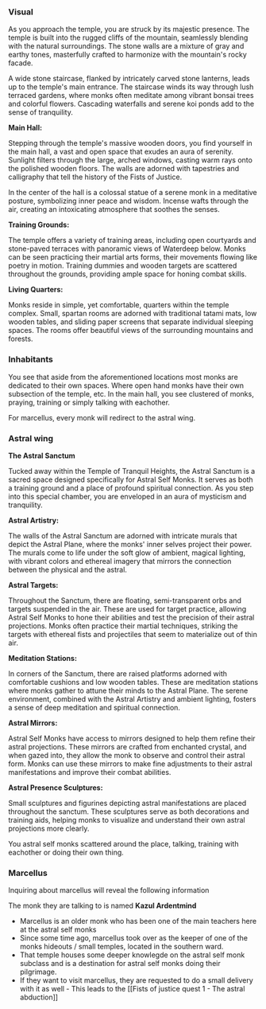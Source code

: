 ### Visual

As you approach the temple, you are struck by its majestic presence. The temple is built into the rugged cliffs of the mountain, seamlessly blending with the natural surroundings. The stone walls are a mixture of gray and earthy tones, masterfully crafted to harmonize with the mountain's rocky facade.

A wide stone staircase, flanked by intricately carved stone lanterns, leads up to the temple's main entrance. The staircase winds its way through lush terraced gardens, where monks often meditate among vibrant bonsai trees and colorful flowers. Cascading waterfalls and serene koi ponds add to the sense of tranquility.

**Main Hall:**

Stepping through the temple's massive wooden doors, you find yourself in the main hall, a vast and open space that exudes an aura of serenity. Sunlight filters through the large, arched windows, casting warm rays onto the polished wooden floors. The walls are adorned with tapestries and calligraphy that tell the history of the Fists of Justice.

In the center of the hall is a colossal statue of a serene monk in a meditative posture, symbolizing inner peace and wisdom. Incense wafts through the air, creating an intoxicating atmosphere that soothes the senses.

**Training Grounds:**

The temple offers a variety of training areas, including open courtyards and stone-paved terraces with panoramic views of Waterdeep below. Monks can be seen practicing their martial arts forms, their movements flowing like poetry in motion. Training dummies and wooden targets are scattered throughout the grounds, providing ample space for honing combat skills.


**Living Quarters:**

Monks reside in simple, yet comfortable, quarters within the temple complex. Small, spartan rooms are adorned with traditional tatami mats, low wooden tables, and sliding paper screens that separate individual sleeping spaces. The rooms offer beautiful views of the surrounding mountains and forests.



### Inhabitants
You see that aside from the aforementioned locations most monks are dedicated to their own spaces. Where open hand monks have their own subsection of the temple, etc. In the main hall, you see clustered of monks, praying, training or simply talking with eachother.

For marcellus, every monk will redirect to the astral wing. 



### Astral wing
**The Astral Sanctum**

Tucked away within the Temple of Tranquil Heights, the Astral Sanctum is a sacred space designed specifically for Astral Self Monks. It serves as both a training ground and a place of profound spiritual connection. As you step into this special chamber, you are enveloped in an aura of mysticism and tranquility.

**Astral Artistry:**

The walls of the Astral Sanctum are adorned with intricate murals that depict the Astral Plane, where the monks' inner selves project their power. The murals come to life under the soft glow of ambient, magical lighting, with vibrant colors and ethereal imagery that mirrors the connection between the physical and the astral.

**Astral Targets:**

Throughout the Sanctum, there are floating, semi-transparent orbs and targets suspended in the air. These are used for target practice, allowing Astral Self Monks to hone their abilities and test the precision of their astral projections. Monks often practice their martial techniques, striking the targets with ethereal fists and projectiles that seem to materialize out of thin air.

**Meditation Stations:**

In corners of the Sanctum, there are raised platforms adorned with comfortable cushions and low wooden tables. These are meditation stations where monks gather to attune their minds to the Astral Plane. The serene environment, combined with the Astral Artistry and ambient lighting, fosters a sense of deep meditation and spiritual connection.

**Astral Mirrors:**

Astral Self Monks have access to mirrors designed to help them refine their astral projections. These mirrors are crafted from enchanted crystal, and when gazed into, they allow the monk to observe and control their astral form. Monks can use these mirrors to make fine adjustments to their astral manifestations and improve their combat abilities.

**Astral Presence Sculptures:**

Small sculptures and figurines depicting astral manifestations are placed throughout the sanctum. These sculptures serve as both decorations and training aids, helping monks to visualize and understand their own astral projections more clearly.




You astral self monks scattered around the place, talking, training with eachother or doing their own thing. 



### Marcellus 
Inquiring about marcellus will reveal the following information 

The monk they are talking to is named **Kazul Ardentmind**

- Marcellus is an older monk who has been one of the main teachers here at the astral self monks 
- Since some time ago, marcellus took over as the keeper of one of the monks hideouts / small temples, located in the southern ward. 
- That temple houses some deeper knowlegde on the astral self monk subclass and is a destination for astral self monks doing their pilgrimage. 
- If they want to visit marcellus, they are requested to do a small delivery with it as well - This leads to the [[Fists of justice quest 1 - The astral abduction]] 